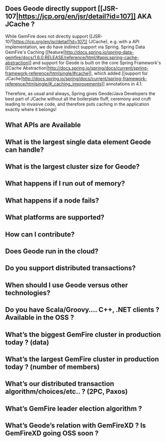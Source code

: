## Does Geode directly support [[JSR-107|https://jcp.org/en/jsr/detail?id=107]] AKA JCache ?

While GemFire does not directly support [[JSR-107|https://jcp.org/en/jsr/detail?id=107]] (JCache), e.g. with a API implementation, we do have indirect support via Spring.  Spring Data GemFire's Caching [[feature|http://docs.spring.io/spring-data-gemfire/docs/1.6.0.RELEASE/reference/html/#apis:spring-cache-abstraction]] and support for Geode is built on the core Spring Framework's [[Cache Abstraction|http://docs.spring.io/spring/docs/current/spring-framework-reference/htmlsingle/#cache]], which added [[support for JCache|http://docs.spring.io/spring/docs/current/spring-framework-reference/htmlsingle/#_caching_improvements]] annotations in 4.1.

Therefore, as usual and always, Spring gives Geode/Java Developers the best part of JCache without all the boilerplate fluff, ceremony and cruft leading to invasive code, and therefore puts caching in the application exactly where it belongs!

## What APIs are Available

## What is the largest single data element Geode can handle?

## What is the largest cluster size for Geode?

## What happens if I run out of memory?

## What happens if a node fails?

## What platforms are supported?

## How can I contribute?

## Does Geode run in the cloud?

## Do you support distributed transactions? 

## When should I use Geode versus other technologies?

## Do you have Scala/Groovy…. C++, .NET clients ? Available in the OSS ? 

## What’s the biggest GemFire cluster in production today ? (data)

## What’s the largest GemFire cluster in production today ? (number of members)

## What’s our distributed transaction algorithm/choices/etc.. ? (2PC, Paxos)

## What’s GemFire leader election algorithm ?

## What’s Geode’s relation with GemFireXD ? Is GemFireXD going OSS soon ?




